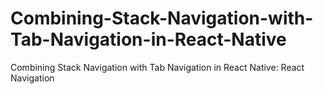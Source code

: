 # Combining-Stack-Navigation-with-Tab-Navigation-in-React-Native
Combining Stack Navigation with Tab Navigation in React Native: React Navigation
